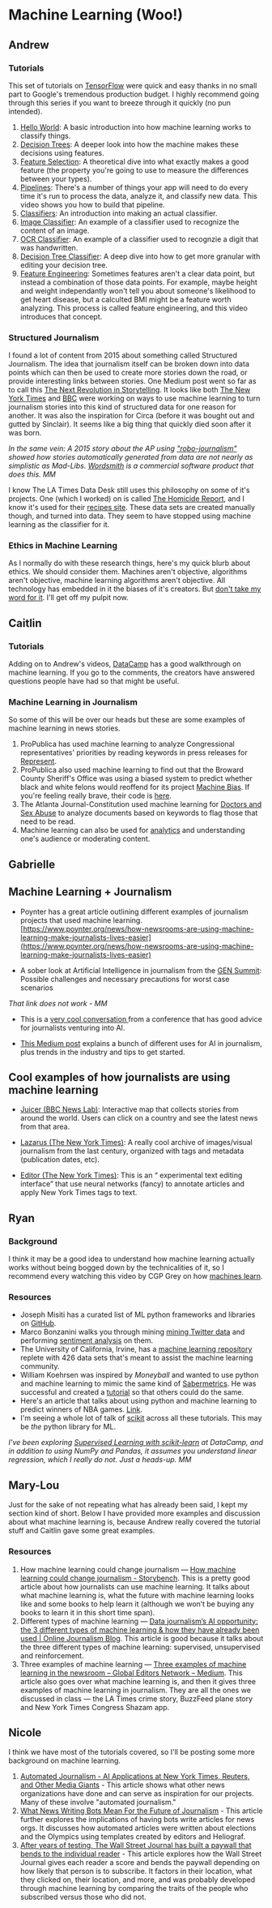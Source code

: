 # Machine Learning (Woo!)

## Andrew

### Tutorials
This set of tutorials on [TensorFlow](https://www.tensorflow.org/) were quick and easy thanks in no small part to Google's tremendous production budget. I highly recommend going through this series if you want to breeze through it quickly (no pun intended).
1. [Hello World](https://www.youtube.com/watch?v=cKxRvEZd3Mw&list=PLOU2XLYxmsIIuiBfYad6rFYQU_jL2ryal): A basic introduction into how machine learning works to classify things.
2. [Decision Trees](https://www.youtube.com/watch?v=tNa99PG8hR8&list=PLOU2XLYxmsIIuiBfYad6rFYQU_jL2ryal&index=2): A deeper look into how the machine makes these decisions using features.
3. [Feature Selection](https://www.youtube.com/watch?v=N9fDIAflCMY&list=PLOU2XLYxmsIIuiBfYad6rFYQU_jL2ryal&index=3): A theoretical dive into what exactly makes a good feature (the property you're going to use to measure the differences between your types).
4. [Pipelines](https://www.youtube.com/watch?v=tNa99PG8hR8&list=PLOU2XLYxmsIIuiBfYad6rFYQU_jL2ryal&index=4): There's a number of things your app will need to do every time it's run to process the data, analyze it, and classify new data. This video shows you how to build that pipeline.
5. [Classifiers](https://www.youtube.com/watch?v=tNa99PG8hR8&list=PLOU2XLYxmsIIuiBfYad6rFYQU_jL2ryal&index=5): An introduction into making an actual classifier.
6. [Image Classifier](https://www.youtube.com/watch?v=tNa99PG8hR8&list=PLOU2XLYxmsIIuiBfYad6rFYQU_jL2ryal&index=6): An example of a classifier used to recognize the content of an image.
7. [OCR Classifier](https://www.youtube.com/watch?v=tNa99PG8hR8&list=PLOU2XLYxmsIIuiBfYad6rFYQU_jL2ryal&index=7): An example of a classifier used to recognzie a digit that was handwritten.
8. [Decision Tree Classifier](https://www.youtube.com/watch?v=tNa99PG8hR8&list=PLOU2XLYxmsIIuiBfYad6rFYQU_jL2ryal&index=8): A deep dive into how to get more granular with editing your decision tree.
9. [Feature Engineering](https://www.youtube.com/watch?v=tNa99PG8hR8&list=PLOU2XLYxmsIIuiBfYad6rFYQU_jL2ryal&index=9): Sometimes features aren't a clear data point, but instead a combination of those data points. For example, maybe height and weight independantly won't tell you about someone's likelihood to get heart disease, but a calculted BMI might be a feature worth analyzing. This process is called feature engineering, and this video introduces that concept.

### Structured Journalism
I found a lot of content from 2015 about something called Structured Journalism. The idea that journalism itself can be broken down into data points which can then be used to create more stories down the road, or provide interesting links between stories. One Medium post went so far as to call this [The Next Revolution in Storytelling](https://medium.com/interactive-journalism/structured-journalism-the-next-revolution-in-storytelling-91557c48c121). It looks like both [The New York Times](http://nytlabs.com/projects/editor.html) and [BBC](http://bbcnewslabs.co.uk/2015/07/07/a-manifesto-for-structured-journalism/) were working on ways to use machine learning to turn journalism stories into this kind of structured data for one reason for another. It was also the inspiration for Circa (before it was bought out and gutted by Sinclair). It seems like a big thing that quickly died soon after it was born.

*In the same vein: A 2015 story about the AP using ["robo-journalism"](http://www.bbc.com/news/technology-34204052) showed how stories automatically generated from data are not nearly as simplistic as Mad-Libs. [Wordsmith](https://automatedinsights.com/wordsmith) is a commercial software product that does this. MM*

I know The LA Times Data Desk still uses this philosophy on some of it's projects. One (which I worked) on is called [The Homicide Report](http://homicide.latimes.com/), and I know it's used for their [recipes site](http://recipes.latimes.com/). These data sets are created manually though, and turned into data. They seem to have stopped using machine learning as the classifier for it.

### Ethics in Machine Learning
As I normally do with these research things, here's my quick blurb about ethics. We should consider them. Machines aren't objective, algorithms aren't objective, machine learning algorithms aren't objective. All technology has embedded in it the biases of it's creators. But [don't take my word for it](http://www.niemanlab.org/2018/03/how-digital-leaders-from-the-bbc-and-al-jazeera-are-planning-for-the-ethics-of-ai/). I'll get off my pulpit now.

## Caitlin
### Tutorials
Adding on to Andrew's videos, [DataCamp](https://www.datacamp.com/community/tutorials/machine-learning-python) has a good walkthrough on machine learning. If you go to the comments, the creators have answered questions people have had so that might be useful.
### Machine Learning in Journalism
So some of this will be over our heads but these are some examples of machine learning in news stories.
1. ProPublica has used machine learning to analyze Congressional representatives' priorities by reading keywords in press releases for [Represent](https://www.propublica.org/nerds/teaching-a-machine-what-congress-cares-about).
2. ProPublica also used machine learning to find out that the Broward County Sheriff's Office was using a biased system to predict whether black and white felons would reoffend for its project [Machine Bias](https://www.propublica.org/article/machine-bias-risk-assessments-in-criminal-sentencing). If you're feeling really brave, their code is [here](https://github.com/propublica/compas-analysis). 
3. The Atlanta Journal-Constitution used machine learning for [Doctors and Sex Abuse](http://doctors.ajc.com/about_this_investigation/) to analyze documents based on keywords to flag those that need to be read. 
4. Machine learning can also be used for [analytics](https://blog.google/topics/journalism-news/how-publishers-can-take-advantage-machine-learning/) and understanding one's audience or moderating content.  

## Gabrielle
## Machine Learning + Journalism
- Poynter has a great article outlining different examples of journalism projects that used machine learning.  [https://www.poynter.org/news/how-newsrooms-are-using-machine-learning-make-journalists-lives-easier](https://www.poynter.org/news/how-newsrooms-are-using-machine-learning-make-journalists-lives-easier)
    
-   A sober look at Artificial Intelligence in journalism from the [GEN Summit](https://gensummit2017.org/): Possible challenges and necessary precautions for worst case scenarios

*That link does not work - MM*
    
-   This is a  [very cool conversation ](https://medium.com/global-editors-network/a-sober-look-at-artificial-intelligence-in-journalism-from-the-gen-summit-8df3f04187df)from a conference that has good advice for journalists venturing into AI. 
    
-  [This Medium post](https://medium.com/global-editors-network/artificial-intelligence-cant-solve-every-problem-in-the-media-but-it-can-take-care-of-these-bb633474c39) explains a bunch of different uses for AI in journalism, plus trends in the industry and tips to get started.

  
  

## Cool examples of how journalists are using machine learning

-    [Juicer (BBC News Lab)](http://newsmap.bbcnewslabs.co.uk/): Interactive map that collects stories from around the world. Users can click on a country and see the latest news from that area.
    
-  [ Lazarus (The New York Times)](http://nytlabs.com/projects/lazarus.html): A really cool archive of images/visual journalism from the last century, organized with tags and metadata (publication dates, etc). 
    
-   [Editor (The New York Times)](http://nytlabs.com/projects/editor.html): This is an “ experimental text editing interface” that use neural networks (fancy) to annotate articles and apply New York Times tags to text.


## Ryan

### Background

I think it may be a good idea to understand how machine learning actually works without being bogged down by the technicalities of it, so I recommend every watching this video by CGP Grey on how [machines learn](https://www.youtube.com/watch?v=R9OHn5ZF4Uo).

### Resources

* Joseph Misiti has a curated list of ML python frameworks and libraries on [GitHub](https://github.com/josephmisiti/awesome-machine-learning#python).
* Marco Bonzanini walks you through mining [mining Twitter data](https://marcobonzanini.com/2015/03/02/mining-twitter-data-with-python-part-1/) and performing [sentiment analysis](https://marcobonzanini.com/2015/05/17/mining-twitter-data-with-python-part-6-sentiment-analysis-basics/) on them. 
* The University of California, Irvine, has a [machine learning repository](https://archive.ics.uci.edu/ml/index.php) replete with 426 data sets that's meant to assist the machine learning community.  
* William Koehrsen was inspired by *Moneyball* and wanted to use python and machine learning to mimic the same kind of [Sabermetrics](https://en.wikipedia.org/wiki/Sabermetrics). He was successful and created a [tutorial](https://medium.com/@williamkoehrsen/data-analysis-with-python-19434f5d6324) so that others could do the same. 
* Here's an article that talks about using python and machine learning to predict winners of NBA games. [Link](https://hackernoon.com/how-to-create-your-own-machine-learning-predictive-system-in-the-nba-using-python-7189d964a371).
* I'm seeing a whole lot of talk of [scikit](http://scikit-learn.org/stable/index.html) across all these tutorials. This may be *the* python library for ML. 

*I've been exploring [Supervised Learning with scikit-learn](https://www.datacamp.com/courses/supervised-learning-with-scikit-learn) at DataCamp, and in addition to using NumPy and Pandas, it assumes you understand linear regression, which I really do not. Just a heads-up. MM*

## Mary-Lou
Just for the sake of not repeating what has already been said, I kept my section kind of short. Below I have provided more examples and discussion about what machine learning is, because Andrew really covered the tutorial stuff and Caitlin gave some great examples. 
### Resources
1. How machine learning could change journalism — [How machine learning could change journalism - Storybench](http://www.storybench.org/how-machine-learning-could-change-journalism/). This is a pretty good article about how journalists can use machine learning. It talks about what machine learning is, what the future with machine learning looks like and some books to help learn it (although we won’t be buying any books to learn it in this short time span). 
2. Different types of machine learning — [Data journalism’s AI opportunity: the 3 different types of machine learning & how they have already been used | Online Journalism Blog](https://onlinejournalismblog.com/2017/12/14/data-journalisms-ai-opportunity-the-3-different-types-of-machine-learning-how-they-have-already-been-used/). This article is good because it talks about the three different types of machine learning: supervised, unsupervised and reinforcement. 
3. Three examples of machine learning — [Three examples of machine learning in the newsroom – Global Editors Network – Medium](https://medium.com/global-editors-network/three-examples-of-machine-learning-in-the-newsroom-1b47d1f7515a). This article also goes over what machine learning is, and then it gives three examples of machine learning in journalism. They are all the ones we discussed in class — the LA Times crime story, BuzzFeed plane story and New York Times Congress Shazam app. 

## Nicole
I think we have most of the tutorials covered, so I'll be posting some more background on machine learning.
1. [Automated Journalism - AI Applications at New York Times, Reuters, and Other Media Giants](https://www.techemergence.com/automated-journalism-applications/) - This article shows what other news organizations have done and can serve as inspiration for our projects. Many of these involve "automated journalism."
2. [What News Writing Bots Mean For the Future of Journalism](https://www.wired.com/2017/02/robots-wrote-this-story/) - This article further explores the implications of having bots write articles for news orgs. It discusses how automated articles were written about elections and the Olympics using templates created by editors and Heliograf.
3. [After years of testing, The Wall Street Journal has built a paywall that bends to the individual reader](http://www.niemanlab.org/2018/02/after-years-of-testing-the-wall-street-journal-has-built-a-paywall-that-bends-to-the-individual-reader/) - This article explores how the Wall Street Journal gives each reader a score and bends the paywall depending on how likely that person is to subscribe. It factors in their location, what they clicked on, their location, and more, and was probably developed through machine learning by comparing the traits of the people who subscribed versus those who did not. 
